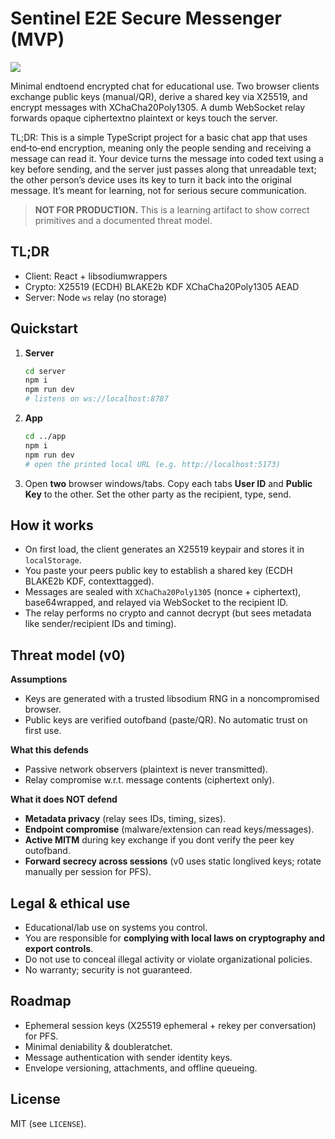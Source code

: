 # Sentinel  E2E Secure Messenger (MVP)

![](https://i.imgur.com/zsLK6Fh.png)

Minimal endtoend encrypted chat for educational use. Two browser clients exchange public keys (manual/QR), derive a shared key via X25519, and encrypt messages with XChaCha20Poly1305. A dumb WebSocket relay forwards opaque ciphertextno plaintext or keys touch the server.

TL;DR: This is a simple TypeScript project for a basic chat app that uses end‑to‑end encryption, meaning only the people sending and receiving a message can read it. Your device turns the message into coded text using a key before sending, and the server just passes along that unreadable text; the other person’s device uses its key to turn it back into the original message. It’s meant for learning, not for serious secure communication.

> **NOT FOR PRODUCTION.** This is a learning artifact to show correct primitives and a documented threat model.

## TL;DR
- Client: React + libsodiumwrappers
- Crypto: X25519 (ECDH)  BLAKE2b KDF  XChaCha20Poly1305 AEAD
- Server: Node `ws` relay (no storage)

## Quickstart
1. **Server**
   ```bash
   cd server
   npm i
   npm run dev
   # listens on ws://localhost:8787
   ```
2. **App**
   ```bash
   cd ../app
   npm i
   npm run dev
   # open the printed local URL (e.g. http://localhost:5173)
   ```
3. Open **two** browser windows/tabs. Copy each tabs **User ID** and **Public Key** to the other. Set the other party as the recipient, type, send.

## How it works
- On first load, the client generates an X25519 keypair and stores it in `localStorage`.
- You paste your peers public key to establish a shared key (ECDH  BLAKE2b KDF, contexttagged).
- Messages are sealed with `XChaCha20Poly1305` (nonce + ciphertext), base64wrapped, and relayed via WebSocket to the recipient ID.
- The relay performs no crypto and cannot decrypt (but sees metadata like sender/recipient IDs and timing).

## Threat model (v0)
**Assumptions**
- Keys are generated with a trusted libsodium RNG in a noncompromised browser.
- Public keys are verified outofband (paste/QR). No automatic trust on first use.

**What this defends**
- Passive network observers (plaintext is never transmitted).
- Relay compromise w.r.t. message contents (ciphertext only).

**What it does NOT defend**
- **Metadata privacy** (relay sees IDs, timing, sizes).
- **Endpoint compromise** (malware/extension can read keys/messages).
- **Active MITM** during key exchange if you dont verify the peer key outofband.
- **Forward secrecy across sessions** (v0 uses static longlived keys; rotate manually per session for PFS).

## Legal & ethical use
- Educational/lab use on systems you control.
- You are responsible for **complying with local laws on cryptography and export controls**.
- Do not use to conceal illegal activity or violate organizational policies.
- No warranty; security is not guaranteed.

## Roadmap
- Ephemeral session keys (X25519 ephemeral + rekey per conversation) for PFS.
- Minimal deniability & doubleratchet.
- Message authentication with sender identity keys.
- Envelope versioning, attachments, and offline queueing.

## License
MIT (see `LICENSE`).
